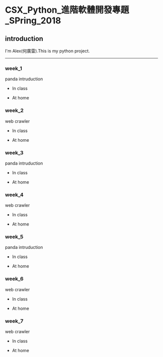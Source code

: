 # CSX_Python_進階軟體開發專題_SPring_2018

## introduction

I'm Alex(何廣雷).This is my python project.

---

### week_1
  panda intruduction
  
  * In class
  
  * At home
  
### week_2
  web crawler
  
  * In class
  
  * At home

### week_3
  panda intruduction
  
  * In class
  
  * At home
  
### week_4
  web crawler
  
  * In class
  
  * At home
  
### week_5
  panda intruduction
  
  * In class
  
  * At home
  
### week_6
  web crawler
  
  * In class
  
  * At home
  
 
### week_7
  web crawler
  
  * In class
  
  * At home
